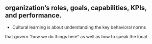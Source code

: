 ## organization’s roles, goals, capabilities, KPIs, and performance.

- Cultural learning is about understanding the key behavioral norms

that govern “how we do things here” as well as how to speak the local
